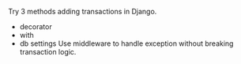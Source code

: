 Try 3 methods adding transactions in Django.
- decorator
- with
- db settings
Use middleware to handle exception without breaking transaction logic.